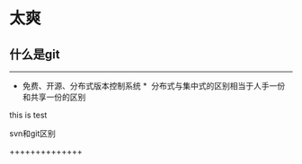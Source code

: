 # 太爽
## 什么是git
----
*   免费、开源、分布式版本控制系统
*  分布式与集中式的区别相当于人手一份和共享一份的区别



this is test

svn和git区别

++++++++++++++
